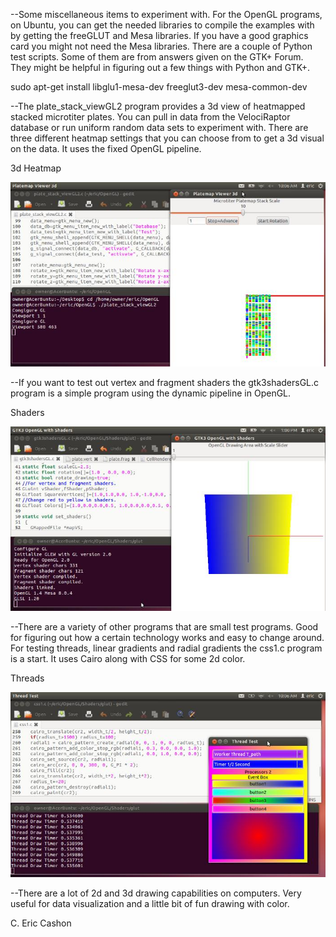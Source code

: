 

--Some miscellaneous items to experiment with. For the OpenGL programs, on Ubuntu, you can get the needed libraries to compile the examples with by getting the freeGLUT and Mesa libraries. If you have a good graphics card you might not need the Mesa libraries. There are a couple of Python test scripts. Some of them are from answers given on the GTK+ Forum. They might be helpful in figuring out a few things with Python and GTK+.

sudo apt-get install libglu1-mesa-dev freeglut3-dev mesa-common-dev
 

--The plate_stack_viewGL2 program provides a 3d view of heatmapped stacked microtiter plates. You can pull in data from the VelociRaptor database or run uniform random data sets to experiment with. There are three different heatmap settings that you can choose from to get a 3d visual on the data. It uses the fixed OpenGL pipeline.

3d Heatmap

![ScreenShot](/Misc/platemapGL1.jpg)


--If you want to test out vertex and fragment shaders the gtk3shadersGL.c program is a simple program using the dynamic pipeline in OpenGL.

Shaders

![ScreenShot](/Misc/vertex.jpg)


--There are a variety of other programs that are small test programs. Good for figuring out how a certain technology works and easy to change around. For testing threads, linear gradients and radial gradients the css1.c program is a start. It uses Cairo along with CSS for some 2d color.

Threads

![ScreenShot](/Misc/threads.jpg)


--There are a lot of 2d and 3d drawing capabilities on computers. Very useful for data visualization and a little bit of fun drawing with color. 

C. Eric Cashon

